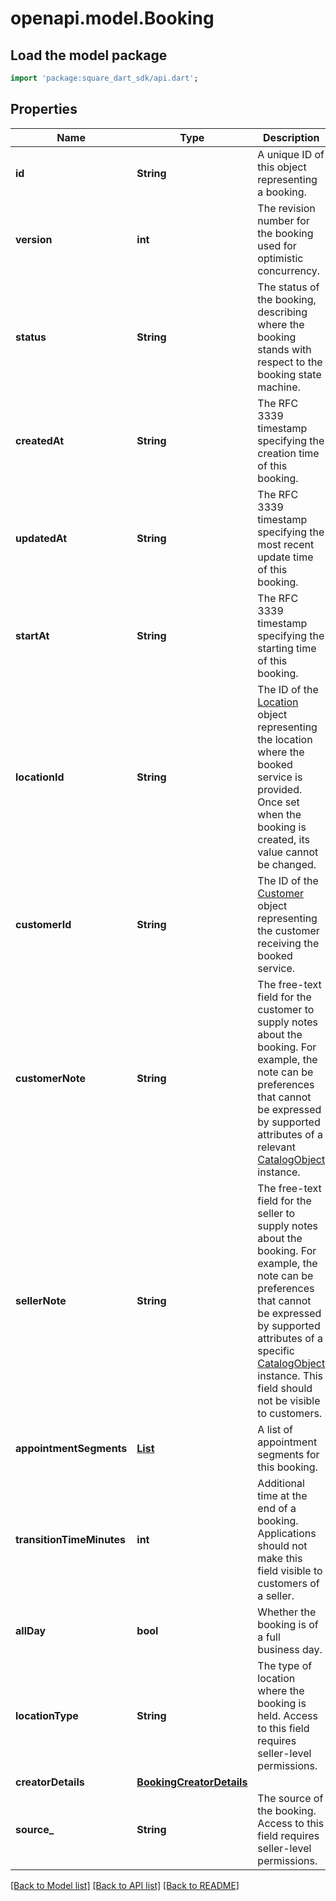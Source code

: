 # openapi.model.Booking

## Load the model package
```dart
import 'package:square_dart_sdk/api.dart';
```

## Properties
Name | Type | Description | Notes
------------ | ------------- | ------------- | -------------
**id** | **String** | A unique ID of this object representing a booking. | [optional] 
**version** | **int** | The revision number for the booking used for optimistic concurrency. | [optional] 
**status** | **String** | The status of the booking, describing where the booking stands with respect to the booking state machine. | [optional] 
**createdAt** | **String** | The RFC 3339 timestamp specifying the creation time of this booking. | [optional] 
**updatedAt** | **String** | The RFC 3339 timestamp specifying the most recent update time of this booking. | [optional] 
**startAt** | **String** | The RFC 3339 timestamp specifying the starting time of this booking. | [optional] 
**locationId** | **String** | The ID of the [Location](https://developer.squareup.com/reference/square_2023-12-13/objects/Location) object representing the location where the booked service is provided. Once set when the booking is created, its value cannot be changed. | [optional] 
**customerId** | **String** | The ID of the [Customer](https://developer.squareup.com/reference/square_2023-12-13/objects/Customer) object representing the customer receiving the booked service. | [optional] 
**customerNote** | **String** | The free-text field for the customer to supply notes about the booking. For example, the note can be preferences that cannot be expressed by supported attributes of a relevant [CatalogObject](https://developer.squareup.com/reference/square_2023-12-13/objects/CatalogObject) instance. | [optional] 
**sellerNote** | **String** | The free-text field for the seller to supply notes about the booking. For example, the note can be preferences that cannot be expressed by supported attributes of a specific [CatalogObject](https://developer.squareup.com/reference/square_2023-12-13/objects/CatalogObject) instance. This field should not be visible to customers. | [optional] 
**appointmentSegments** | [**List<AppointmentSegment>**](AppointmentSegment.md) | A list of appointment segments for this booking. | [optional] [default to const []]
**transitionTimeMinutes** | **int** | Additional time at the end of a booking. Applications should not make this field visible to customers of a seller. | [optional] 
**allDay** | **bool** | Whether the booking is of a full business day. | [optional] 
**locationType** | **String** | The type of location where the booking is held. Access to this field requires seller-level permissions. | [optional] 
**creatorDetails** | [**BookingCreatorDetails**](BookingCreatorDetails.md) |  | [optional] 
**source_** | **String** | The source of the booking. Access to this field requires seller-level permissions. | [optional] 

[[Back to Model list]](../README.md#documentation-for-models) [[Back to API list]](../README.md#documentation-for-api-endpoints) [[Back to README]](../README.md)


